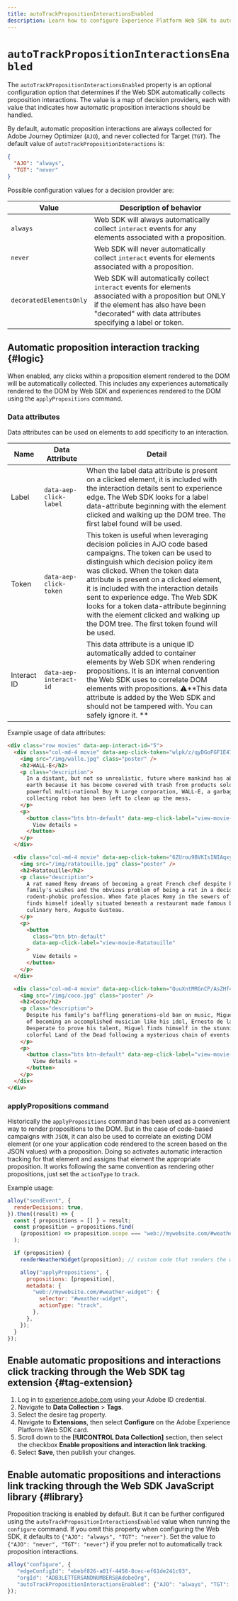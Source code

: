 ```yaml
---
title: autoTrackPropositionInteractionsEnabled
description: Learn how to configure Experience Platform Web SDK to automatically collect link data.
---
```


# `autoTrackPropositionInteractionsEnabled`

The `autoTrackPropositionInteractionsEnabled` property is an optional configuration option that determines if the Web SDK automatically collects proposition interactions. The value is a map of decision providers, each with value that indicates how automatic proposition interactions should be handled.

By default, automatic proposition interactions are always collected for Adobe Journey Optimizer (`AJO`), and never collected for Target (`TGT`).  The default value of `autoTrackPropositionInteractions` is:

```json
{
  "AJO": "always",
  "TGT": "never"
}
```

Possible configuration values for a decision provider are:

| Value                   | Description of behavior                                      |
| ----------------------- | ------------------------------------------------------------ |
| `always`                | Web SDK will always automatically collect `interact` events for any elements associated with a proposition. |
| `never`                 | Web SDK will never automatically collect `interact` events for elements associated with a proposition. |
| `decoratedElementsOnly` | Web SDK will automatically collect `interact` events for elements associated with a proposition but ONLY if the element has also have been "decorated" with data attributes specifying a label or token. |

## Automatic proposition interaction tracking {#logic}

When enabled, any clicks within a proposition element rendered to the DOM will be automatically collected.  This includes any experiences automatically rendered to the DOM by Web SDK and experiences rendered to the DOM using the `applyPropositions` command.

### Data attributes

Data attributes can be used on elements to add specificity to an interaction.  

| Name        | Data Attribute         | Detail                                                       |
| ----------- | ---------------------- | ------------------------------------------------------------ |
| Label       | `data-aep-click-label` | When the label data attribute is present on a clicked element, it is included with the interaction details sent to experience edge. The Web SDK looks for a label data-attribute beginning with the element clicked and walking up the DOM tree.  The first label found will be used. |
| Token       | `data-aep-click-token` | This token is useful when leveraging decision policies in AJO code based campaigns.  The token can be used to distinguish which decision policy item was clicked.  When the token data attribute is present on a clicked element, it is included with the interaction details sent to experience edge. The Web SDK looks for a token data-attribute beginning with the element clicked and walking up the DOM tree.  The first token found will be used. |
| Interact ID | `data-aep-interact-id` | This data attribute is a unique ID automatically added to container elements by Web SDK when rendering propositions. It is an internal convention the Web SDK uses to correlate DOM elements with propositions.  ⚠️**This data attribute is added by the Web SDK and should not be tampered with.  You can safely ignore it. ** |

Example usage of data attributes:

```html
<div class="row movies" data-aep-interact-id="5">
  <div class="col-md-4 movie" data-aep-click-token="wlpk/z/qyDGoFGF1E47O0w">
    <img src="/img/walle.jpg" class="poster" />
    <h2>WALL·E</h2>
    <p class="description">
      In a distant, but not so unrealistic, future where mankind has abandoned
      earth because it has become covered with trash from products sold by the
      powerful multi-national Buy N Large corporation, WALL-E, a garbage
      collecting robot has been left to clean up the mess.
    </p>
    <p>
      <button class="btn btn-default" data-aep-click-label="view-movie-WALL·E">
        View details »
      </button>
    </p>
  </div>

  <div class="col-md-4 movie" data-aep-click-token="6ZUrou9BVKIsINIAqxylzw">
    <img src="/img/ratatouille.jpg" class="poster" />
    <h2>Ratatouille</h2>
    <p class="description">
      A rat named Remy dreams of becoming a great French chef despite his
      family's wishes and the obvious problem of being a rat in a decidedly
      rodent-phobic profession. When fate places Remy in the sewers of Paris, he
      finds himself ideally situated beneath a restaurant made famous by his
      culinary hero, Auguste Gusteau.
    </p>
    <p>
      <button
        class="btn btn-default"
        data-aep-click-label="view-movie-Ratatouille"
      >
        View details »
      </button>
    </p>
  </div>

  <div class="col-md-4 movie" data-aep-click-token="QuuXntMRGnCP/AsZHf4pnQ">
    <img src="/img/coco.jpg" class="poster" />
    <h2>Coco</h2>
    <p class="description">
      Despite his family's baffling generations-old ban on music, Miguel dreams
      of becoming an accomplished musician like his idol, Ernesto de la Cruz.
      Desperate to prove his talent, Miguel finds himself in the stunning and
      colorful Land of the Dead following a mysterious chain of events.
    </p>
    <p>
      <button class="btn btn-default" data-aep-click-label="view-movie-Coco">
        View details »
      </button>
    </p>
  </div>
</div>

```

### applyPropositions command 

Historically the `applyPropositions` command has been used as a convenient way to render propositions to the DOM.  But in the case of code-based campaigns with `JSON`, it can also be used to correlate an existing DOM element (or one your application code rendered to the screen based on the JSON values) with a proposition.  Doing so activates automatic interaction tracking for that element and assigns that element the appropriate proposition.  It works following the same convention as rendering other propositions, just set the `actionType` to `track`.

Example usage:

```javascript
alloy("sendEvent", {
  renderDecisions: true,
}).then((result) => {
  const { propositions = [] } = result;
  const proposition = propositions.find(
    (proposition) => proposition.scope === "web://mywebsite.com/#weather-widget"
  );

  if (proposition) {
    renderWeatherWidget(proposition); // custom code that renders the weather widget based on the code-based campaign JSON

    alloy("applyPropositions", {
      propositions: [proposition],
      metadata: {
        "web://mywebsite.com/#weather-widget": {
          selector: "#weather-widget",
          actionType: "track",
        },
      },
    });
  }
});
```

## Enable automatic propositions and interactions click tracking through the Web SDK tag extension {#tag-extension}

1. Log in to [experience.adobe.com](https://experience.adobe.com) using your Adobe ID credential.
2. Navigate to **Data Collection** > **Tags**.
3. Select the desire tag property.
4. Navigate to **Extensions**, then select **Configure** on the Adobe Experience Platform Web SDK card.
5. Scroll down to the **[!UICONTROL Data Collection]** section, then select the checkbox **Enable propositions and interaction link tracking**.
6. Select **Save**, then publish your changes.

## Enable automatic propositions and interactions link tracking through the Web SDK JavaScript library {#library}

Proposition tracking is enabled by default.  But it can be further configured using the `autoTrackPropositionInteractionsEnabled` value when running the `configure` command. If you omit this property when configuring the Web SDK, it defaults to `{"AJO": "always", "TGT": "never"}`. Set the value to `{"AJO": "never", "TGT": "never"}` if you prefer not to automatically track proposition interactions.

```javascript
alloy("configure", {
   "edgeConfigId": "ebebf826-a01f-4458-8cec-ef61de241c93",
   "orgId": "ADB3LETTERSANDNUMBERS@AdobeOrg",
   "autoTrackPropositionInteractionsEnabled": {"AJO": "always", "TGT": "never"}
});
```
